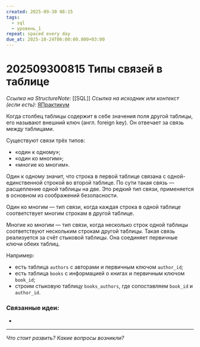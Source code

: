 ```yaml
---
created: 2025-09-30 08:15
tags:
  - sql
  - уровень_1
repeat: spaced every day
due_at: 2025-10-24T06:00:00.000+03:00
---
```

# 202509300815 Типы связей в таблице

*Ссылка на StructureNote:* [[SQL]]
*Ссылка на исходник или контекст (если есть):* [ЯПрактикум](https://practicum.yandex.ru/learn/backend-nodejs/courses/a4214ab0-2146-4152-b90e-651bf4c7ca5e/sprints/564244/topics/1b53ba64-4733-4307-b1cd-4bdadedf0af9/lessons/41e0b08a-0070-4ebb-b5c9-307e1b60faf5/)

Когда столбец таблицы содержит в себе значения поля другой таблицы, его называют внешний ключ (англ. foreign key). Он отвечает за связь между таблицами.

Существуют связи трёх типов:

- «один к одному»;
- «один ко многим»;
- «многие ко многим».

Один к одному значит, что строка в первой таблице связана с одной-единственной строкой во второй таблице. По сути такая связь — расщепление одной таблицы на две. Это редкий тип связи, применяется в основном из соображений безопасности.

Один ко многим — тип связи, когда каждая строка в одной таблице соответствует многим строкам в другой таблице.

Многие ко многим — тип связи, когда несколько строк одной таблицы соответствуют нескольким строкам другой таблицы. Такая связь реализуется за счёт стыковой таблицы. Она соединяет первичные ключи обеих таблиц.

Например:

- есть таблица `authors` с авторами и первичным ключом `author_id`;
- есть таблица `books` с информацией о книгах и первичным ключом `book_id`;
- строим стыковую таблицу `books_authors`, где сопоставляем `book_id` и `author_id`.

### Связанные идеи:

* 

---

*Что стоит развить? Какие вопросы возникли?*
